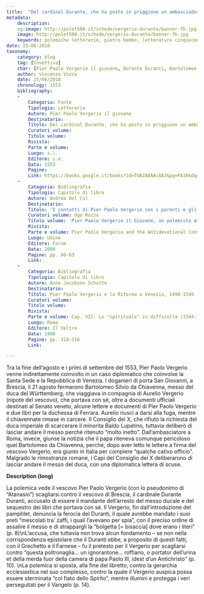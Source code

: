 ```yaml
---
title:  "Del cardinal Durante, che ha posto in priggione un ambasciador di uno di maggiori principi dell’Imperio"
metadata:
	description: 
	og:image: http://polet500.it/schede/vergerio-durante/banner-fb.jpg
	image: http://polet500.it/schede/vergerio-durante/banner-fb.jpg
	keywords: polemiche letterarie, pietro bembo, letteratura cinquecento
date: 25-06-2018
taxonomy:
	category: blog
    tag: [Invettiva]
    char: [Pier Paolo Vergerio il giovane, Durante Duranti, Bartolomeo Silvio da Chiavenna, Baldo Lupetino, Cristoforo del Württemberg]
    author: Vincenzo Vozza
    date: 25/06/2018
    chronology: 1553
    bibliography:
    -
        Categoria: Fonte
        Tipologia: Letteraria
        Autore: Pier Paolo Vergerio il giovane
        Destinatario: 
        Titolo: Del cardinal Durante, che ha posto in priggione un ambasciador di uno di maggiori principi dell’Imperio
        Curatori volume: 
        Titolo volume: 
        Rivista: 
        Parte e volume: 
        Luogo: s.l.
        Editore: s.e.
        Data: 1553
        Pagine: 
        Link: https://books.google.it/books?id=TUBZAAAAcAAJ&pg=PA10&dq=Del+cardinal+Durante,+che+ha+posto+in+priggione+un+ambasciador&hl=it&sa=X&ved=0ahUKEwj77duEoJ_cAhWNqaQKHW5pCxsQ6AEIKjAA#v=onepage&q&f=false
    -
        Categoria: Bibliografia
        Tipologia: Capitolo di libro
        Autore: Andrea Del Col
        Destinatario: 
        Titolo: 'I contatti di Pier Paolo Vergerio con i parenti e gli amici italiani dopo l''esilio'
        Curatori volume: Ugo Rozzo
        Titolo volume: 'Pier Paolo Vergerio il Giovane, un polemista attraverso l''Europa del Cinquecento. Convengo internazionale di studi.'
        Rivista: 
        Parte e volume: Pier Paolo Vergerio and the Antidevotional Controversy
        Luogo: Udine
        Editore: Forum
        Data: 2000
        Pagine: pp. 60-63
        Link: 
    -
        Categoria: Bibliografia
        Tipologia: Capitolo di libro
        Autore: Anne Jacobson Schutte
        Destinatario: 
        Titolo: Pier Paolo Vergerio e la Riforma a Venezia, 1498-1549
        Curatori volume: 
        Titolo volume: 
        Rivista: 
        Parte e volume: Cap. VII: Lo "spirituale" in difficoltà (1544-1546)
        Luogo: Roma
        Editore: Il Veltro
        Data: 1988
        Pagine: pp. 314-316
        Link: 

---
```


Tra la fine dell’agosto e i primi di settembre del 1553, Pier Paolo Vergerio venne indirettamente coinvolto in un caso diplomatico che coinvolse la Santa Sede e la Repubblica di Venezia. I doganieri di porta San Giovanni, a Brescia, il 21 agosto fermarono Bartolomeo Silvio da Chiavenna, messo del duca del Württemberg, che viaggiava in compagnia di Aurelio Vergerio (nipote del vescovo), che portava con sé, oltre a documenti ufficiali destinati al Senato veneto, alcune lettere e documenti di Pier Paolo Vergerio e due libri per la duchessa di Ferrara. Aurelio riuscì a darsi alla fuga, mentre il chiavennate rimase in carcere. Il Consiglio dei X, che rifiutò la richiesta del duca imperiale di scarcerare il minorita Baldo Lupetino, tuttavia deliberò di lasciar andare il messo perché ritenuto “molto inetto”. Dall’ambasciatore a Roma, invece, giunse la notizia che il papa riteneva comunque pericoloso quel Bartolomeo da Chiavenna, perché, dopo aver letto le lettere a firma del vescovo Vergerio, era giunto in Italia per compiere “qualche cativo officio”. Malgrado le rimostranze romane, i Capi del Consiglio dei X deliberarono di lasciar andare il messo del duca, con una diplomatica lettera di scuse.

**Description (long)**

La polemica vede il vescovo Pier Paolo Vergerio (con lo pseudonimo di “Atanasio”) scagliarsi contro il vescovo di Brescia, il cardinale Durante Duranti, accusato di essere il mandante dell’arresto del messo ducale e del sequestro dei libri che portava con sé. Il Vergerio, fin dall’introduzione del pamphlet, denuncia la ferocia del Duranti, il quale avrebbe mandato i suoi preti “mescolati tra’ zaffi, i quali l’avevano per spia”, con il preciso ordine di assalire il messo e di strappargli la “bolgetta [= bisaccia] dove erano i literi” (p. 8)\nL’accusa, che tuttavia non trova alcun fondamento – se non nella corrispondenza epistolare che il Duranti ebbe, a proposito di questi fatti, con il Grechetto e il Farnese – fu il pretesto per il Vergerio per scagliarsi contro “questa poltronaglia… un ignorantone… roffiano, o portator dell’urina et della merda fuor della camera di papa Paolo III, idest d’un Antichristo” (p. 10). \nLa polemica si sposta, alla fine del libretto, contro la gerarchia ecclesiastica nel suo complesso, contro la quale il Vergerio auspica possa essere sterminata “col fiato dello Spirito”, mentre illumini e protegga i veri perseguitati per il Vangelo (p. 14).

